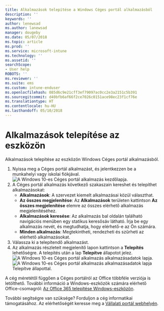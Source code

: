 ```yaml
---
title: Alkalmazások telepítése a Windows Céges portál alkalmazásból
description: ''
keywords: ''
author: lenewsad
ms.author: lanewsad
manager: dougeby
ms.date: 05/07/2018
ms.topic: article
ms.prod: ''
ms.service: microsoft-intune
ms.technology: ''
ms.assetid: ''
searchScope:
- User help
ROBOTS: ''
ms.reviewer: ''
ms.suite: ems
ms.custom: intune-enduser
ms.openlocfilehash: 085d6c9e21cff3ef79097ac0cc2e3a2151c5b391
ms.sourcegitcommit: d40bfb6af66f2ce7026c0151ace98ec23f1cf76e
ms.translationtype: HT
ms.contentlocale: hu-HU
ms.lasthandoff: 05/10/2018
---
```

# <a name="install-apps-on-your-device"></a>Alkalmazások telepítése az eszközön
Alkalmazások telepítése az eszközön Windows Céges portál alkalmazásból.

1. Nyissa meg a Céges portál alkalmazást, és jelentkezzen be a munkahelyi vagy iskolai fiókjával.
![A Windows 10-es Céges portál alkalmazás kezdőlapja.](./media/RS1_AppDetailsPage_Installed_03.png)
2. A Céges portál alkalmazás következő szakaszain kereshet és telepíthet alkalmazásokat:
    * **Alkalmazások**: A szervezet kiemelt alkalmazásai közül választhat. 
    * **Az összes megjelenítése**: Az **Alkalmazások** területen kattintson **Az összes megjelenítése** elemre az összes elérhető alkalmazás megjelenítéséhez.
    * **Alkalmazások keresése**: Az alkalmazás bal oldalán található navigációs menüben egy statikus keresősáv látható. Írja be egy alkalmazás nevét, és megtudhatja, hogy elérhető-e az Ön számára.
    * **Minden alkalmazás**: Megtekintheti, rendezheti és szűrheti az elérhető alkalmazásokat.
3. Válassza ki a telepítendő alkalmazást.
4. Az alkalmazás részleteit megjelenítő lapon kattintson a **Telepítés** lehetőségre. A telepítés után a lap **Telepítve** állapotot jelez.
![A Windows 10-es Céges portál alkalmazás alkalmazásadatok lapja.](./media/RS1_AppDetailsPage_Installed_02.png)  
![A Windows 10-es Céges portál alkalmazás alkalmazásadatok lapja Telepítve állapottal.](./media/RS1_AppDetailsPage_Installed_01.png)    

 A cég méretétől függően a Céges portálról az Office többféle verziója is letölthető. További információ a Windows-eszközök számára elérhető Office-csomagról: [Az Office 365 telepítése Windows-eszközön](./install-office-windows.md).

További segítségre van szüksége? Forduljon a cég informatikai támogatásához. Az elérhetőségét keresse meg a [Vállalati portál webhelyén](https://portal.manage.microsoft.com#HelpDeskDialog).
